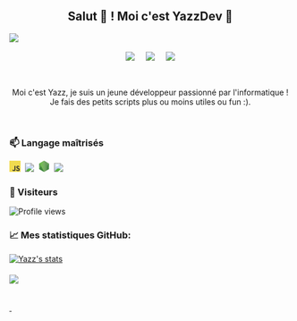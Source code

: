 
<h2 align="center">Salut 👋 ! Moi c'est YazzDev 👀</h2>
<img src="https://cdn.discordapp.com/attachments/755741601422376980/783440506461224990/1540072748_664f42564686cda19a5370f04df2319fda5f831b_hq.gif">

<p align='center'>
<a href="https://discord.gg/gorz"><img height="30" src="https://cdn.jsdelivr.net/npm/simple-icons@v3/icons/discord.svg"></a>&nbsp;&nbsp;&nbsp;&nbsp;
<a href="https://www.youtube.com/c/sqostik?sub_confirmation=1"><img height="30" src="https://cdn.jsdelivr.net/npm/simple-icons@v3/icons/youtube.svg"></a>&nbsp;&nbsp;&nbsp;&nbsp;
<a href="https://instagram.com/eiroweb"><img height="30" src="https://cdn.jsdelivr.net/npm/simple-icons@v3/icons/instagram.svg"></a>
</p>
<br>
<p align="center">Moi c'est Yazz, je suis un jeune développeur passionné par l'informatique ! Je fais des petits scripts plus ou moins utiles ou fun :).</p>
<br>

### 📫 Langage maîtrisés
<code><img height="20" src="https://raw.githubusercontent.com/github/explore/80688e429a7d4ef2fca1e82350fe8e3517d3494d/topics/javascript/javascript.png"></code>&nbsp;
<code><img height="20" src="https://upload.wikimedia.org/wikipedia/commons/thumb/c/c3/Python-logo-notext.svg/1024px-Python-logo-notext.svg.png"></code>&nbsp;
<code><img height="20" src="https://raw.githubusercontent.com/github/explore/80688e429a7d4ef2fca1e82350fe8e3517d3494d/topics/nodejs/nodejs.png"></code>&nbsp;
<code><img height="20" src="https://cdn.discordapp.com/attachments/769272569034833920/782774606087979028/1_l4xICbIIYlz1OTymWCoUTw.jpeg"></code>&nbsp;

### 👥 Visiteurs

![Profile views](https://gpvc.arturio.dev/Yazz)

### 📈 Mes statistiques GitHub:

<a href="https://github.com/YazzDev">
  <img align="center" src="https://github-readme-stats.vercel.app/api?username=YazzDev&show_icons=true&include_all_commits=true&show_icons=true&title_color=fff&icon_color=79ff97&text_color=9f9f9f&bg_color=151515" alt="Yazz's stats" />
</a>
<br><br>
<a href="https://github.com/YazzDev?tab=repositories">
  <img align="center" src="https://github-readme-stats.vercel.app/api/top-langs/?username=YazzDev&layout=compact&show_icons=true&title_color=fff&icon_color=79ff97&text_color=9f9f9f&bg_color=151515" />
</a>
<br>
<br>
<br>
<a href="https://github.com/YazzDev">
  
